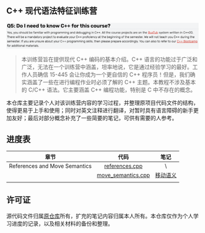 ## C++ 现代语法特征训练营

![image-20250825222353105](assets/image-20250825222353105.png)

> 本训练营旨在提供现代 C++ 编码的基本介绍。C++ 语言的功能过于广泛和广泛，无法在一个训练营中涵盖，坦率地说，它是通过经验学习的最好。工作人员确信 15-445 会让你成为一个更自信的 C++ 程序员！但是，我们确实涵盖了一些在进行编程作业时必须了解的 C++ 主题。本教程不涉及基本的 C/C++ 语法。它主要涵盖 C++ 编程功能，特别是 C 中不存在的概念。

本仓库主要记录个人对该训练营内容的学习过程，并整理原项目代码文件的结构，使得更易于上手和使用；同时对英文注释进行翻译，对暂时具有语言障碍的新手更加友好；最后对部分概念补充了一些简要的笔记，可供有需要的人参考。



## 进度表

|             章节              |                             代码                             |                   笔记                   |
| :---------------------------: | :----------------------------------------------------------: | :--------------------------------------: |
| References and Move Semantics | <a href="1 - References and Move Semantics/references.cpp">references.cpp</a> |                    \                     |
|                               | <a href="1 - References and Move Semantics/move_semantics.cpp">move_semantics.cpp</a> | <a href="notes/移动语义.md">移动语义</a> |
|                               |                                                              |                                          |



## 许可证

源代码文件归属<a href="https://github.com/cmu-db/15445-bootcamp">原仓库</a>所有，扩充的笔记内容归属本人所有。本仓库仅作为个人学习进度的记录，以及相关材料的备份和整理。